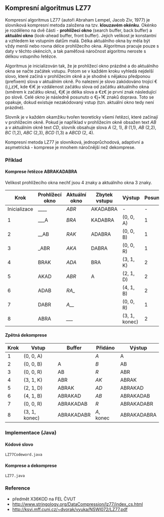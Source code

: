 ## Kompresní algoritmus LZ77

Kompresní algoritmus LZ77 (autoři Abraham Lempel, Jacob Ziv, 1977) je slovníková kompresní metoda založena na tzv. **klouzavém okénku**. Okénko je rozděleno na dvě části - **prohlížecí okno** (search buffer, back buffer) a **aktuální okno** (look-ahead buffer, front buffer). Jejich velikost je konstantní a vzhledem ke vstupním datům malá. Délka aktuálního okna by měla být vždy menší nebo rovna délce prohlížecího okna. Algoritmus pracuje pouze s daty v těchto okéncích, a tak paměťová náročnost algoritmu neroste s délkou vstupního řetězce. 

Algoritmus je inicializován tak, že je prohlížecí okno prázdné a do aktuálního okna se načte začátek vstupu. Potom se v každém kroku vyhledá nejdelší slovo, které začíná v prohlížecím okně a je shodné s nějakou předponou (prefixem) slova v aktuálním okně. Po nalezení je slovo zakódováno trojicí €(i,j,z)€, kde €i€ je vzdálenost začátku slova od začátku aktuálního okna (směrem k začátku okna), €j€ je délka slova a €z€ je první znak následující po slově. Celé okno je následně posunuto o €j+1€ znaků doprava. Toto se opakuje, dokud existuje nezakódovaný vstup (tzn. aktuální okno tedy není prázdné).

Slovník je v každém okamžiku tvořen teoreticky všemi řetězci, které začínají v prohlížecím okně. Pokud je například v prohlížecím okně obsažen text *AB* a v aktuálním okně text *CD*, slovník obsahuje slova *A* (2, 1), *B* (1,1), *AB* (2,2), *BC* (1,2), *ABC* (2,3), *BCD* (1,3) a *ABCD* (2, 4).

Kompresní metoda LZ77 je slovníková, jednoprůchodová, adaptivní a asymetrická - komprese je mnohem náročnější než dekomprese.

### Příklad

#### Komprese řetězce ABRAKADABRA

Velikost prohlížecího okna nechť jsou 4 znaky a aktuálního okna 3 znaky.

| Krok | Prohlížecí okno | Aktuální okno | Zbytek vstupu | Výstup | Posun
|---|---|---|---|---|---
| Inicializace | ____ | *ABR* | AKADABRA | - | -
| 1 | ___A | *BRA* | KADABRA | (0, 0, A) | 1
| 2 | __AB | *RAK* | ADABRA | (0, 0, B) | 1
| 3 | _ABR | *AKA* | DABRA | (0, 0, R) | 1
| 4 | BRAK | *ADA* | BRA | (3, 1, K) | 2
| 5 | AKAD | *ABR* | A | (2, 1, D) | 2
| 6 | ADAB | *RA_* |  | (4, 1, B) | 2
| 7 | DABR | *A__* |  | (0, 0, R) | 1
| 8 | ABRA | *___* | | (3, 1, konec) | 2

#### Zpětná dekomprese

| Krok | Vstup | Buffer | Přidáno | Výstup
|---|---|---|---|---
| 1 | (0, 0, A) | | *A* | A
| 2 | (0, 0, B) | A | *B* | AB
| 3 | (0, 0, R) | AB | *R* | ABR
| 4 | (3, 1, K) | ABR | *AK* | ABRAK
| 5 | (2, 1, D) | ABRAK | *AD* | ABRAKAD
| 6 | (4, 1, B) | ABRAKAD | *AB* | ABRAKADAB
| 7 | (0, 0, R) | ABRAKADAB | *R* | ABRAKADABR
| 8 | (3, 1, konec) | ABRAKADABR | *A*, konec | ABRAKADABRA

### Implementace (Java)

#### Kódové slovo

```include:java
LZ77Codeword.java
```

#### Komprese a dekomprese

```include:java
LZ77.java
```

### Reference

- předmět X36KOD na FEL ČVUT
- http://www.stringology.org/DataCompression/lz77/index_cs.html
- http://ksvi.mff.cuni.cz/~dvorak/vyuka/NSWI072/LZ77.pdf
